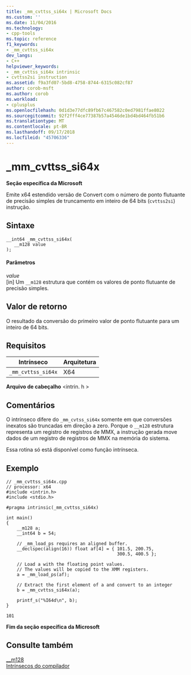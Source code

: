 ```yaml
---
title: _mm_cvttss_si64x | Microsoft Docs
ms.custom: ''
ms.date: 11/04/2016
ms.technology:
- cpp-tools
ms.topic: reference
f1_keywords:
- _mm_cvttss_si64x
dev_langs:
- C++
helpviewer_keywords:
- _mm_cvttss_si64x intrinsic
- cvttss2si instruction
ms.assetid: f9a3fd07-5bd8-4758-8744-6315c082cf87
author: corob-msft
ms.author: corob
ms.workload:
- cplusplus
ms.openlocfilehash: 0d1d3e77dfc89fb67c467582c0ed7981ffae8022
ms.sourcegitcommit: 92f2fff4ce77387b57a4546de1bd4bd464fb51b6
ms.translationtype: MT
ms.contentlocale: pt-BR
ms.lasthandoff: 09/17/2018
ms.locfileid: "45706336"
---
```

# <a name="mmcvttsssi64x"></a>_mm_cvttss_si64x
**Seção específica da Microsoft**  
  
 Emite x64 estendido versão de Convert com o número de ponto flutuante de precisão simples de truncamento em inteiro de 64 bits (`cvttss2si`) instrução.  
  
## <a name="syntax"></a>Sintaxe  
  
```  
__int64 _mm_cvttss_si64x(   
   __m128 value   
);  
```  
  
#### <a name="parameters"></a>Parâmetros  
*value*<br/>
[in] Um `__m128` estrutura que contém os valores de ponto flutuante de precisão simples.  
  
## <a name="return-value"></a>Valor de retorno  
 O resultado da conversão do primeiro valor de ponto flutuante para um inteiro de 64 bits.  
  
## <a name="requirements"></a>Requisitos  
  
|Intrínseco|Arquitetura|  
|---------------|------------------|  
|`_mm_cvttss_si64x`|X64|  
  
 **Arquivo de cabeçalho** \<intrin. h >  
  
## <a name="remarks"></a>Comentários  
 O intrínseco difere do `_mm_cvtss_si64x` somente em que conversões inexatos são truncadas em direção a zero. Porque o `__m128` estrutura representa um registro de registros de MMX, a instrução gerada move dados de um registro de registros de MMX na memória do sistema.  
  
 Essa rotina só está disponível como função intrínseca.  
  
## <a name="example"></a>Exemplo  
  
```  
// _mm_cvttss_si64x.cpp  
// processor: x64  
#include <intrin.h>  
#include <stdio.h>  
  
#pragma intrinsic(_mm_cvttss_si64x)  
  
int main()  
{  
    __m128 a;  
    __int64 b = 54;  
  
    // _mm_load_ps requires an aligned buffer.  
    __declspec(align(16)) float af[4] = { 101.5, 200.75,  
                                          300.5, 400.5 };  
  
    // Load a with the floating point values.  
    // The values will be copied to the XMM registers.  
    a = _mm_load_ps(af);  
  
    // Extract the first element of a and convert to an integer  
    b = _mm_cvttss_si64x(a);  
  
    printf_s("%I64d\n", b);  
}  
```  
  
```Output  
101  
```  
  
**Fim da seção específica da Microsoft**  
  
## <a name="see-also"></a>Consulte também  
 [__m128](../cpp/m128.md)   
 [Intrínsecos do compilador](../intrinsics/compiler-intrinsics.md)
